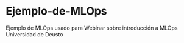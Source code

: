 # Ejemplo-de-MLOps
Ejemplo de MLOps usado para Webinar sobre introducción a MLOps Universidad de Deusto

